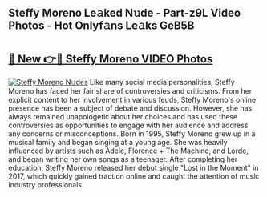 ## Steffy Moreno Le𝚊ked N𝚞de - Part-z9L Video Photos - Hot Onlyf𝚊ns Le𝚊ks GeB5B

# <h2><a href="http://ab13638.deff.icu/?id=Steffy+Moreno">🔗 New 👉🔴 Steffy Moreno VIDEO Photos</a></h2>

[![Steffy Moreno N𝚞des](https://i.imgur.com/rIISA9y.gif)](http://ab13638.deff.icu/?id=Steffy+Moreno)
Like many social media personalities, Steffy Moreno has faced her fair share of controversies and criticisms. From her explicit content to her involvement in various feuds, Steffy Moreno's online presence has been a subject of debate and discussion. However, she has always remained unapologetic about her choices and has used these controversies as opportunities to engage with her audience and address any concerns or misconceptions. Born in 1995, Steffy Moreno grew up in a musical family and began singing at a young age. She was heavily influenced by artists such as Adele, Florence + The Machine, and Lorde, and began writing her own songs as a teenager. After completing her education, Steffy Moreno released her debut single "Lost in the Moment" in 2017, which quickly gained traction online and caught the attention of music industry professionals.
